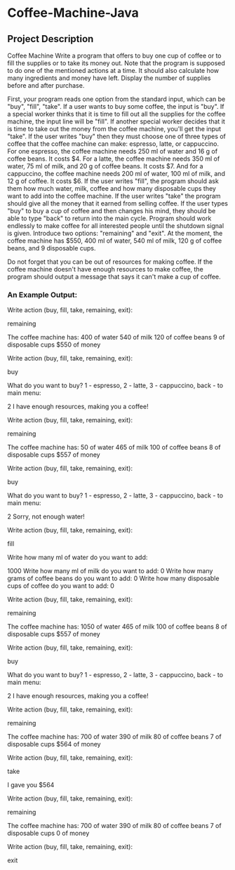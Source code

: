 # Coffee-Machine-Java

## Project Description

Coffee Machine
Write a program that offers to buy one cup of coffee or to fill the supplies or to take its money out. Note that the program is supposed to do one of the mentioned actions at a time. It should also calculate how many ingredients and money have left. Display the number of supplies before and after purchase.

First, your program reads one option from the standard input, which can be "buy", "fill", "take". If a user wants to buy some coffee, the input is "buy". If a special worker thinks that it is time to fill out all the supplies for the coffee machine, the input line will be "fill". If another special worker decides that it is time to take out the money from the coffee machine, you'll get the input "take". If the user writes "buy" then they must choose one of three types of coffee that the coffee machine can make: espresso, latte, or cappuccino. For one espresso, the coffee machine needs 250 ml of water and 16 g of coffee beans. It costs $4. For a latte, the coffee machine needs 350 ml of water, 75 ml of milk, and 20 g of coffee beans. It costs $7. And for a cappuccino, the coffee machine needs 200 ml of water, 100 ml of milk, and 12 g of coffee. It costs $6. If the user writes "fill", the program should ask them how much water, milk, coffee and how many disposable cups they want to add into the coffee machine. If the user writes "take" the program should give all the money that it earned from selling coffee. If the user types "buy" to buy a cup of coffee and then changes his mind, they should be able to type "back" to return into the main cycle. Program should work endlessly to make coffee for all interested people until the shutdown signal is given. Introduce two options: "remaining" and "exit". At the moment, the coffee machine has $550, 400 ml of water, 540 ml of milk, 120 g of coffee beans, and 9 disposable cups.

Do not forget that you can be out of resources for making coffee. If the coffee machine doesn't have enough resources to make coffee, the program should output a message that says it can't make a cup of coffee.

### An Example Output:

Write action (buy, fill, take, remaining, exit):	

remaining

The coffee machine has: 400 of water 540 of milk 120 of coffee beans 9 of disposable cups $550 of money

Write action (buy, fill, take, remaining, exit):

buy

What do you want to buy? 1 - espresso, 2 - latte, 3 - cappuccino, back - to main menu:

2 I have enough resources, making you a coffee!

Write action (buy, fill, take, remaining, exit):

remaining

The coffee machine has: 50 of water 465 of milk 100 of coffee beans 8 of disposable cups $557 of money

Write action (buy, fill, take, remaining, exit):

buy

What do you want to buy? 1 - espresso, 2 - latte, 3 - cappuccino, back - to main menu:

2 Sorry, not enough water!

Write action (buy, fill, take, remaining, exit):
	
fill

Write how many ml of water do you want to add:

1000 Write how many ml of milk do you want to add: 0 Write how many grams of coffee beans do you want to add: 0 Write how many disposable cups of coffee do you want to add: 0

Write action (buy, fill, take, remaining, exit):

remaining

The coffee machine has: 1050 of water 465 of milk 100 of coffee beans 8 of disposable cups $557 of money

Write action (buy, fill, take, remaining, exit):

buy

What do you want to buy? 1 - espresso, 2 - latte, 3 - cappuccino, back - to main menu:

2 I have enough resources, making you a coffee!

Write action (buy, fill, take, remaining, exit):

remaining

The coffee machine has: 700 of water 390 of milk 80 of coffee beans 7 of disposable cups $564 of money

Write action (buy, fill, take, remaining, exit):

take

I gave you $564

Write action (buy, fill, take, remaining, exit):

remaining

The coffee machine has: 700 of water 390 of milk 80 of coffee beans 7 of disposable cups 0 of money

Write action (buy, fill, take, remaining, exit):

exit
